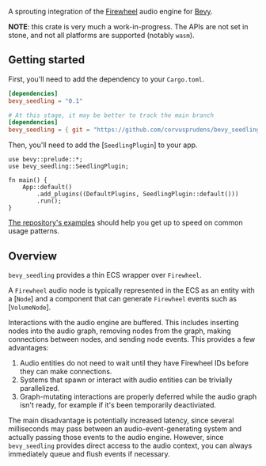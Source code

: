A sprouting integration of the [Firewheel](https://github.com/BillyDM/firewheel)
audio engine for [Bevy](https://bevyengine.org/).

**NOTE**: this crate is very much a work-in-progress.
The APIs are not set in stone, and not all platforms
are supported (notably `wasm`).

## Getting started

First, you'll need to add the dependency to your `Cargo.toml`.

```toml
[dependencies]
bevy_seedling = "0.1"

# At this stage, it may be better to track the main branch
[dependencies]
bevy_seedling = { git = "https://github.com/corvusprudens/bevy_seedling" }
```

Then, you'll need to add the [`SeedlingPlugin`] to your app.

```no_test
use bevy::prelude::*;
use bevy_seedling::SeedlingPlugin;

fn main() {
    App::default()
        .add_plugins((DefaultPlugins, SeedlingPlugin::default()))
        .run();
}
```

[The repository's examples](https://github.com/CorvusPrudens/bevy_seedling/tree/master/examples)
should help you get up to speed on common usage patterns.

## Overview

`bevy_seedling` provides a thin ECS wrapper over `Firewheel`.

A `Firewheel` audio node is typically represented in the ECS as
an entity with a [`Node`] and a component that can generate
`Firewheel` events such as [`VolumeNode`].

Interactions with the audio engine are buffered.
This includes inserting nodes into the audio graph,
removing nodes from the graph, making connections 
between nodes, and sending node events. This provides
a few advantages:

1. Audio entities do not need to wait until
   they have Firewheel IDs before they can 
   make connections.
2. Systems that spawn or interact with
   audio entities can be trivially parallelized.
3. Graph-mutating interactions are properly deferred
   while the audio graph isn't ready, for example
   if it's been temporarily deactiviated.

The main disadvantage is potentially increased latency,
since several milliseconds may pass between an
audio-event-generating system and actually passing
those events to the audio engine. However, since
`bevy_seedling` provides direct access to the audio context,
you can always immediately queue and flush events
if necessary.